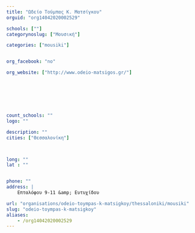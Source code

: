 ```yaml
---
title: "Ωδείο Τούμπας Κ. Ματσίγκου"
orguid: "org14042020002529"

schools: [""]
categorynoslug: ["Μουσική"]

categories: ["mousiki"]


org_facebook: "no"

org_website: ["http://www.odeio-matsigos.gr/"]







count_schools: ""
logo: ""

description: ""
cities: ["Θεσσαλονίκη"]



long: ""
lat : ""


phone: ""
address: |
    Επταλόφου 9-11 &amp; Ευτυχίδου

url: "organisations/odeio-toympas-k-matsigkoy/thessaloniki/mousiki"
slug: "odeio-toympas-k-matsigkoy"
aliases:
    - /org14042020002529
---
```



